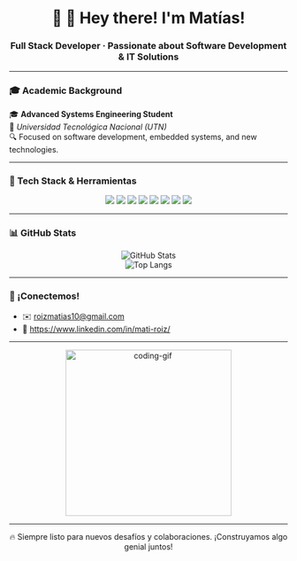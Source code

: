 <h1 align="center">👋 👋 Hey there! I'm Matías!</h1>
<h3 align="center">Full Stack Developer · Passionate about Software Development & IT Solutions</h3>

---

### 🎓 Academic Background

🎓 **Advanced Systems Engineering Student**  
📍 *Universidad Tecnológica Nacional (UTN)*  
🔍 Focused on software development, embedded systems, and new technologies.

---

### 🧰 Tech Stack & Herramientas

<div align="center">
  <img src="https://img.shields.io/badge/Java-ED8B00?style=for-the-badge&logo=java&logoColor=white" />
  <img src="https://img.shields.io/badge/Spring%20Boot-6DB33F?style=for-the-badge&logo=spring-boot&logoColor=white" />
  <img src="https://img.shields.io/badge/Hibernate-59666C?style=for-the-badge&logo=hibernate&logoColor=white" />
  <img src="https://img.shields.io/badge/React-20232A?style=for-the-badge&logo=react&logoColor=61DAFB" />
  <img src="https://img.shields.io/badge/TypeScript-007ACC?style=for-the-badge&logo=typescript&logoColor=white" />
  <img src="https://img.shields.io/badge/Gradle-02303A?style=for-the-badge&logo=gradle&logoColor=white" />
  <img src="https://img.shields.io/badge/PostgreSQL-336791?style=for-the-badge&logo=postgresql&logoColor=white" />
  <img src="https://img.shields.io/badge/Docker-2496ED?style=for-the-badge&logo=docker&logoColor=white" />
</div>

---

### 📊 GitHub Stats

<div align="center">
  <img src="https://github-readme-stats.vercel.app/api?username=matiroiz1&show_icons=true&theme=tokyonight" alt="GitHub Stats" />
  <br />
  <img src="https://github-readme-stats.vercel.app/api/top-langs/?username=matiroiz1&layout=compact&theme=tokyonight" alt="Top Langs" />
</div>

---

### 🤝 ¡Conectemos!

- ✉️ roizmatias10@gmail.com  
- 💼 https://www.linkedin.com/in/mati-roiz/  

---

<p align="center">
  <img src="https://media.giphy.com/media/ENY5vJgJPEfG3Ym14H/giphy.gif" width="300" alt="coding-gif" />
</p>

---

<p align="center">
  🔥 Siempre listo para nuevos desafíos y colaboraciones. ¡Construyamos algo genial juntos!
</p>

